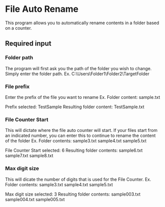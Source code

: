# File Auto Rename
This program allows you to automatically rename contents in a folder based on a counter.

## Required input 

### Folder path
The program will first ask you the path of the folder you wish to change. Simply enter the folder path.
Ex.
C:\Users\Folder1\Folder2\TargetFolder

### File prefix
Enter the prefix of the file you want to rename
Ex.
Folder content:
sample.txt

Prefix selected: TestSample
Resulting folder content:
TestSample.txt

### File Counter Start
This will dictate where the file auto counter will start. If your files start from an indicated number, you can enter this to continue to rename the content of the folder
Ex.
Folder contents:
sample3.txt
sample4.txt
sample5.txt

File Counter Start selected: 6
Resulting folder contents:
sample6.txt
sample7.txt
sample8.txt

### Max digit size
This will dicate the number of digits that is used for the File Counter. 
Ex. 
Folder contents:
sample3.txt
sample4.txt
sample5.txt

Max digit size selected: 3
Resulting folder contents:
sample003.txt
sample004.txt
sample005.txt